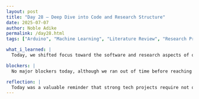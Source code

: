 ```yaml
---
layout: post
title: "Day 28 – Deep Dive into Code and Research Structure"
date: 2025-07-07
author: Noble Adike
permalink: /day28.html
tags: ["Arduino", "Machine Learning", "Literature Review", "Research Preparation"]

what_i_learned: |
  Today, we shifted focus toward the software and research aspects of our project. Before lunch, our grad mentor instructed us to thoroughly analyze both our Arduino code and the Google Colab machine learning code. The goal was to ensure we understood each line, especially how sensor data flows into model predictions. After lunch, we were briefed by Ms. Grace, who will be guiding us through the research paper we aim to publish. She emphasized revisiting our literature review documents to understand the expected structure of a formal paper—covering abstract, introduction, methodology, results, and conclusion. Lastly, Joseph hosted a hands-on ML session where we walked through core stages: data collection, preprocessing, feature engineering, and model training. We didn’t have time to cover deployment but made solid progress.

blockers: |
  No major blockers today, although we ran out of time before reaching model deployment in our machine learning session.

reflection: |
  Today was a valuable reminder that strong tech projects require not only working hardware and code but also deep understanding and clear documentation. Breaking down our Arduino and ML code helped me identify gaps in my comprehension and reinforced best practices in code clarity. It also motivated me to improve how I document and comment code moving forward. Meeting Ms. Grace gave our efforts a greater sense of purpose, since the potential for publication now feels tangible. I look forward to learning how to translate all we’ve done into a compelling and technically sound research paper.
---
```

